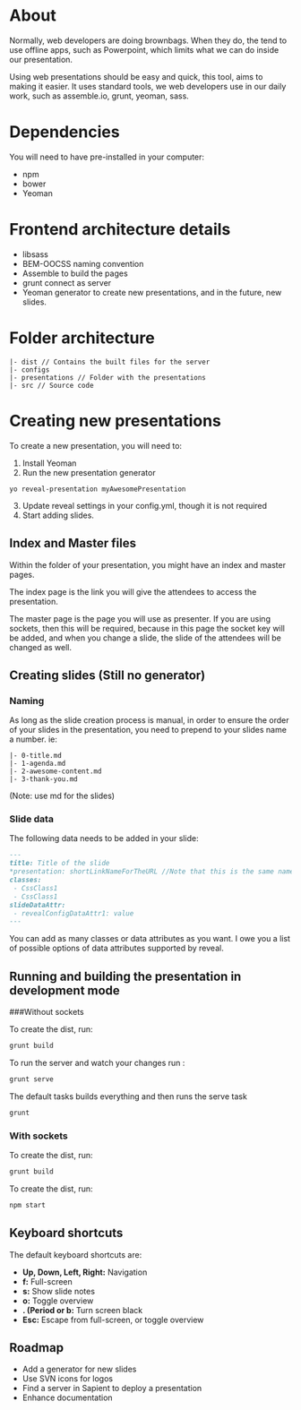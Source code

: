 # About

Normally, web developers are doing brownbags. When they do, the tend to use offline apps, such as Powerpoint, which limits what we can do inside our presentation.

Using web presentations should be easy and quick, this tool, aims to making it easier. It uses standard tools, we web developers use in our daily work, such as assemble.io, grunt, yeoman, sass.

# Dependencies

You will need to have pre-installed in your computer:

* npm
* bower
* Yeoman

# Frontend architecture details

* libsass
* BEM-OOCSS naming convention
* Assemble to build the pages 
* grunt connect as server
* Yeoman generator to create new presentations, and in the future, new slides.

# Folder architecture

```
|- dist // Contains the built files for the server
|- configs
|- presentations // Folder with the presentations
|- src // Source code
```

# Creating new presentations

To create a new presentation, you will need to:

 1. Install Yeoman 
 2. Run the new presentation generator
```
yo reveal-presentation myAwesomePresentation
```
 3. Update reveal settings in your config.yml, though it is not required
 4. Start adding slides.

## Index and Master files

Within the folder of your presentation, you might have an index and master pages. 

The index page is the link you will give the attendees to access the presentation. 

The master page is the page you will use as presenter. If you are using sockets, then this will be required, because in this page the socket key will be added, and when you change a slide, the slide of the attendees will be changed as well.


## Creating slides (Still no generator)

### Naming
As long as the slide creation process is manual, in order to ensure the order of your slides in the presentation, you need to prepend to your slides name a number. ie:

```
|- 0-title.md
|- 1-agenda.md
|- 2-awesome-content.md
|- 3-thank-you.md
```
(Note:  use md for the slides)

### Slide data

The following data needs to be added in your slide:

```md
---
title: Title of the slide
*presentation: shortLinkNameForTheURL //Note that this is the same name you used for menuLink in the index.hbs*
classes:
 - CssClass1
 - CssClass1
slideDataAttr:
 - revealConfigDataAttr1: value
---
```

You can add as many classes or data attributes as you want. I owe you a list of possible options of data attributes supported by reveal. 

## Running and building the presentation in development mode

###Without sockets

To create the dist, run:
```js
grunt build
```

To run the server and watch your changes run :
```js
grunt serve
```

The default tasks builds everything and then runs the serve task
```js
grunt
```

### With sockets

To create the dist, run:
```js
grunt build
```

To create the dist, run:
```js
npm start
```

## Keyboard shortcuts

The default keyboard shortcuts are:

 - **Up, Down, Left, Right:** Navigation
 - **f:** Full-screen
 - **s:** Show slide notes
 - **o:** Toggle overview
 - **. (Period or b:** Turn screen black 
 - **Esc:** Escape from full-screen, or toggle overview


## Roadmap

- Add a generator for new slides
- Use SVN icons for logos
- Find a server in Sapient to deploy a presentation
- Enhance documentation

